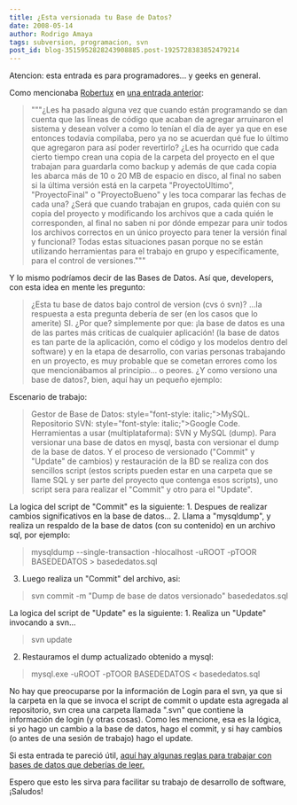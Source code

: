 ```yaml
---
title: ¿Esta versionada tu Base de Datos?
date: 2008-05-14
author: Rodrigo Amaya
tags: subversion, programacion, svn
post_id: blog-3515952828243908885.post-1925728383852479214
---
```


Atencion: esta entrada es para programadores... y geeks en general.

Como mencionaba [Robertux](https://www.blogger.com/profile/15615123126956711175) en [una entrada anterior](https://srbyte.blogspot.com/2008/03/programemos-mejor-subversion.html):

> """¿Les ha
> pasado alguna vez que cuando están programando se dan cuenta que las líneas de código que
> acaban de agregar arruinaron el sistema y desean volver a como lo tenían el día de ayer ya que
> en ese entonces todavía compilaba, pero ya no se acuerdan qué fue lo último que agregaron para
> así poder revertirlo?
> ¿Les ha ocurrido que cada cierto tiempo crean
> una copia de la carpeta del proyecto en el que trabajan para guardarla como backup y además de
> que cada copia les abarca más de 10 o 20 MB de espacio en disco, al final no saben si la
> última versión está en la carpeta "ProyectoUltimo", "ProyectoFinal" o "ProyectoBueno" y les
> toca comparar las fechas de cada una?
> ¿Será que cuando trabajan en
> grupos, cada quién con su copia del proyecto y modificando los archivos que a cada quién le
> corresponden, al final no saben ni por dónde empezar para unir todos los archivos correctos en
> un único proyecto para tener la versión final y funcional?
> Todas estas
> situaciones pasan porque no se están utilizando herramientas para el trabajo en grupo y
> específicamente, para el control de versiones."""

Y lo mismo podríamos decir de las Bases de Datos. Así que, developers, con esta idea en mente les pregunto:
> ¿Esta tu base de datos bajo control
> de version (cvs ó svn)?
...la respuesta a esta pregunta debería de ser (en los casos que lo amerite) SI. ¿Por que? simplemente por que:
> ¡la base de datos es una de las partes más criticas de cualquier
> aplicación! (la base de datos es tan parte de la aplicación, como el código y los modelos
> dentro del software)
y en la etapa de desarrollo, con varias personas trabajando en un proyecto, es muy probable que se cometan errores como los que mencionábamos al principio... o peores. ¿Y como versiono una base de datos?, bien, aquí hay un pequeño ejemplo:

Escenario de trabajo:

> Gestor de Base de Datos: style="font-style: italic;">MySQL.
> Repositorio SVN: style="font-style: italic;">Google Code.
> Herramientas a usar
> (multiplataforma): SVN y MySQL
> (dump).
Para versionar una base de datos en mysql, basta con versionar el dump de la base de datos. Y el proceso de versionado ("Commit" y "Update" de cambios) y restauración de la BD se realiza con dos sencillos script (estos scripts pueden estar en una carpeta que se llame SQL y ser parte del proyecto que contenga esos scripts), uno script sera para realizar el "Commit" y otro para el "Update".

La logica del script de "Commit" es la siguiente: 1. Despues de realizar cambios significativos en la base de datos... 2. Llama a "mysqldump", y realiza un respaldo de la base de datos (con su contenido) en un archivo sql, por ejemplo:

> mysqldump
> --single-transaction -hlocalhost -uROOT -pTOOR BASEDEDATOS >
> basededatos.sql

3. Luego realiza un "Commit" del archivo, asi:

> svn commit -m "Dump de base de datos versionado"
> basededatos.sql

La logica del script de "Update" es la siguiente: 1. Realiza un "Update" invocando a svn...

> svn update
2. Restauramos el dump actualizado obtenido a mysql:

> mysql.exe -uROOT -pTOOR
> BASEDEDATOS < basededatos.sql

No hay que preocuparse por la información de Login para el svn, ya que si la carpeta en la que se invoca el script de commit o update esta agregada al repositorio, svn crea una carpeta llamada ".svn" que contiene la información de login (y otras cosas). Como les mencione, esa es la lógica, si yo hago un cambio a la base de datos, hago el commit, y si hay cambios (o antes de una sesión de trabajo) hago el update.

Si esta entrada te pareció útil, [aquí hay algunas reglas para trabajar con bases de datos que deberías de leer.](https://srbyte.blogspot.com/2008/05/3-reglas-al-trabajar-con-bases-de-datos.html)

Espero que esto les sirva para facilitar su trabajo de desarrollo de software, ¡Saludos!